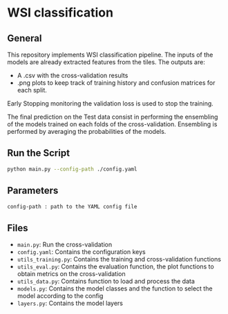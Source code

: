 # WSI classification

## General

This repository implements WSI classification pipeline. 
The inputs of the models are already extracted features from the tiles. 
The outputs are:
- A .csv with the cross-validation results
- .png plots to keep track of training history and confusion matrices for each split.

Early Stopping monitoring the validation loss is used to stop the training. 

The final prediction on the Test data consist in performing the ensembling of the models trained on each folds of the cross-validation.
Ensembling is performed by averaging the probabilities of the models. 

## Run the Script

```sh
python main.py --config-path ./config.yaml

```

## Parameters

```sh
config-path : path to the YAML config file
```


## Files

- `main.py`: Run the cross-validation
- `config.yaml`: Contains the configuration keys
- `utils_training.py`: Contains the training and cross-validation functions
- `utils_eval.py`: Contains the evaluation function, the plot functions to obtain metrics on the cross-validation
- `utils_data.py`: Contains function to load and process the data
- `models.py`: Contains the model classes and the function to select the model according to the config
- `layers.py`: Contains the model layers
